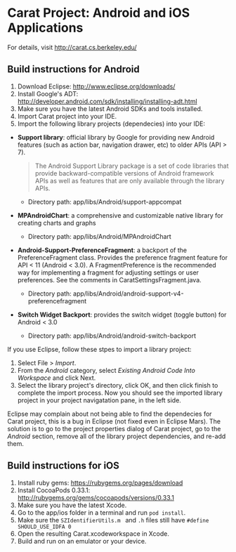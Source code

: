 # Carat Project: Android and iOS Applications

For details, visit http://carat.cs.berkeley.edu/

## Build instructions for Android

1. Download Eclipse: http://www.eclipse.org/downloads/
2. Install Google's ADT: http://developer.android.com/sdk/installing/installing-adt.html
3. Make sure you have the latest Android SDKs and tools installed.
4. Import Carat project into your IDE.
5. Import the following library projects (dependecies) into your IDE: 

* **Support library**: official library by Google for providing new Android features (such as action bar, navigation drawer, etc) to older APIs (API > 7).

    > The Android Support Library package is a set of code libraries that provide backward-compatible versions of Android framework APIs as well as features that are only available through the library APIs.
 
   * Directory path: app/libs/Android/support-appcompat

* **MPAndroidChart**: a comprehensive and customizable native library for creating charts and graphs
  * Directory path: app/libs/Android/MPAndroidChart

 
* **Android-Support-PreferenceFragment**: a backport of the PreferenceFragment class. Provides the preference fragment feature for API < 11 (Android < 3.0). A FragmentPreference is the recommended way for implementing a fragment for adjusting settings or user preferences. See the comments in CaratSettingsFragment.java.
  * Directory path: app/libs/Android/android-support-v4-preferencefragment

 
* **Switch Widget Backport**: provides the switch widget (toggle button) for Android < 3.0
  * Directory path: app/libs/Android/android-switch-backport


If you use Eclipse, follow these stpes to import a library project:

1. Select File > *Import*.
2. From the *Android* category, select *Existing Android Code Into Workspace* and click Next.
3. Select the library project's directory, click OK, and then click finish to complete the import process. Now you should see the imported library project in your project navigatation pane, in the left side.

Eclipse may complain about not being able to find the dependecies for Carat project, this is a bug in Eclipse (not fixed even in Eclipse Mars). The solution is to go to the project properties dialog of Carat project, go to the *Android* section, remove all of the library project dependencies, and re-add them.


## Build instructions for iOS

1. Install ruby gems: https://rubygems.org/pages/download
2. Install CocoaPods 0.33.1: http://rubygems.org/gems/cocoapods/versions/0.33.1
3. Make sure you have the latest Xcode.
4. Go to the app/ios folder in a terminal and run `pod install`.
5. Make sure the `SZIdentifierUtils.m ` and `.h` files still have `#define SHOULD_USE_IDFA 0`
6. Open the resulting Carat.xcodeworkspace in Xcode.
7. Build and run on an emulator or your device.
